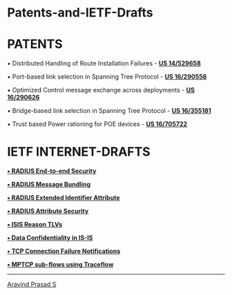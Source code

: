 # Patents-and-IETF-Drafts

PATENTS
=======
▪ Distributed Handling of Route Installation Failures - <b><a href="http://patft1.uspto.gov/netacgi/nph-Parser?Sect1=PTO1&Sect2=HITOFF&d=PALL&p=1&u=%2Fnetahtml%2FPTO%2Fsrchnum.htm&r=1&f=G&l=50&s1=9794114.PN.&OS=PN/9794114&RS=PN/9794114">US 14/529658 </a></b>

▪ Port-based link selection in Spanning Tree Protocol - <b><a href="http://patft1.uspto.gov/netacgi/nph-Parser?Sect1=PTO1&Sect2=HITOFF&d=PALL&p=1&u=%2Fnetahtml%2FPTO%2Fsrchnum.htm&r=1&f=G&l=50&s1=10700890.PN.&OS=PN/10700890&RS=PN/10700890">US 16/290556 </a></b>

▪ Optimized Control message exchange across deployments - <b><a href="http://appft1.uspto.gov/netacgi/nph-Parser?Sect1=PTO1&Sect2=HITOFF&d=PG01&p=1&u=/netahtml/PTO/srchnum.html&r=1&f=G&l=50&s1=20200280876.PGNR.&OS=DN/20200280876&RS=DN/20200280876">US 16/290626 </a></b>

▪ Bridge-based link selection in Spanning Tree Protocol - <b><a href="http://patft1.uspto.gov/netacgi/nph-Parser?Sect1=PTO1&Sect2=HITOFF&d=PALL&p=1&u=%2Fnetahtml%2FPTO%2Fsrchnum.htm&r=1&f=G&l=50&s1=10721163.PN.&OS=PN/10721163&RS=PN/10721163">US 16/355181 </a></b>

▪ Trust based Power rationing for POE devices - <b><a href="">US 16/705722 </a></b>


IETF INTERNET-DRAFTS
====================
<b><a href="tools.ietf.org/html/draft-aravind-radext-endtoend-attribute-security-00">▪ RADIUS End-to-end Security</a></b>

<b><a href="tools.ietf.org/html/draft-aravind-radext-message-bundling-00">▪ RADIUS Message Bundling</a></b>

<b><a href="tools.ietf.org/html/draft-aravind-radext-extended-identifier-attribute-00">▪ RADIUS Extended Identifier Attribute</a></b>

<b><a href="tools.ietf.org/html/draft-aravind-radext-attribute-security-00">▪ RADIUS Attribute Security</a></b>

<b><a href="tools.ietf.org/html/draft-aravind-isis-reason-tlv-00">▪ ISIS Reason TLVs</a></b>

<b><a href="tools.ietf.org/html/draft-aravind-isis-confidentiality-data-00">▪ Data Confidentiality in IS-IS</a></b>

<b><a href="tools.ietf.org/html/draft-aravind-tcpm-lively-failure-notifications-00">▪ TCP Connection Failure Notifications</a></b>

<b><a href="tools.ietf.org/html/draft-aravind-mptcp-optimized-subflows-00">▪ MPTCP sub-flows using Traceflow</a></b>

<hr>

<script type="text/javascript" src="https://platform.linkedin.com/badges/js/profile.js" async defer></script>
<div class="LI-profile-badge"  data-version="v1" data-size="medium" data-locale="en_US" data-type="vertical" data-theme="dark" data-vanity="aravindprasads"><a class="LI-simple-link" href='https://in.linkedin.com/in/aravindprasads?trk=profile-badge'>Aravind Prasad S</a></div>



